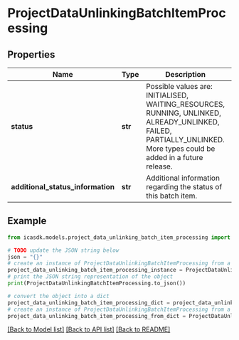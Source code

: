 # ProjectDataUnlinkingBatchItemProcessing


## Properties

Name | Type | Description | Notes
------------ | ------------- | ------------- | -------------
**status** | **str** | Possible values are: INITIALISED, WAITING_RESOURCES, RUNNING, UNLINKED, ALREADY_UNLINKED, FAILED, PARTIALLY_UNLINKED. More types could be added in a future release. | 
**additional_status_information** | **str** | Additional information regarding the status of this batch item. | [optional] 

## Example

```python
from icasdk.models.project_data_unlinking_batch_item_processing import ProjectDataUnlinkingBatchItemProcessing

# TODO update the JSON string below
json = "{}"
# create an instance of ProjectDataUnlinkingBatchItemProcessing from a JSON string
project_data_unlinking_batch_item_processing_instance = ProjectDataUnlinkingBatchItemProcessing.from_json(json)
# print the JSON string representation of the object
print(ProjectDataUnlinkingBatchItemProcessing.to_json())

# convert the object into a dict
project_data_unlinking_batch_item_processing_dict = project_data_unlinking_batch_item_processing_instance.to_dict()
# create an instance of ProjectDataUnlinkingBatchItemProcessing from a dict
project_data_unlinking_batch_item_processing_from_dict = ProjectDataUnlinkingBatchItemProcessing.from_dict(project_data_unlinking_batch_item_processing_dict)
```
[[Back to Model list]](../README.md#documentation-for-models) [[Back to API list]](../README.md#documentation-for-api-endpoints) [[Back to README]](../README.md)


